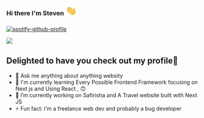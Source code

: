 ### Hi there I'm Steven <img src="https://raw.githubusercontent.com/K-Kelvin/K-Kelvin/master/extras/wave.gif" width="30px" height="25px">

### 

[![spotify-github-profile](https://spotify-github-profile.vercel.app/api/view?uid=itvhfg2wucf7pakqdlv8bbden&cover_image=true&theme=novatorem&show_offline=false&background_color=121212&bar_color=53b14f&bar_color_cover=false)](https://github.com/kittinan/spotify-github-profile)


<p>
<a href=”https://spotify-github-profile.vercel.app/api/view?uid=itvhfg2wucf7pakqdlv8bbden&cover_image=true&theme=novatorem&show_offline=false&background_color=121212&bar_color=53b14f&bar_color_cover=false)">
<img src=”https://spotify-github-profile.vercel.app/api/view.svg?uid=itvhfg2wucf7pakqdlv8bbden&cover_image=true&theme=novatorem&show_offline=false&background_color=121212&bar_color_cover=true&bar_color=53b14f)"/>
</a>
</p>

**Delighted to have you check out my profile**🙂
---
- 💬 Ask me anything about anything websity
- 🌟 I'm currently learning Every Possible Frontend Framework focusing on Next js and Using React , 🙃
- 🔭 I’m currently working on Safirisha and A Travel website built with Next JS
- ⚡ Fun fact: i'm a freelance web dev and probably a bug developer <br>

<!--
**king-kanda/king-kanda** is a ✨ _special_ ✨ repository because its `README.md` (this file) appears on your GitHub profile.

Here are some ideas to get you started:

- 🔭 I’m currently working on ...
- 🌱 I’m currently learning ...
- 👯 I’m looking to collaborate on ...
- 🤔 I’m looking for help with ...
- 💬 Ask me about ...
- 📫 How to reach me: ...
- 😄 Pronouns: ...
- ⚡ Fun fact: ...
-->
